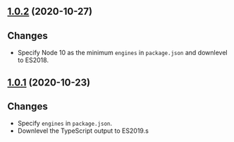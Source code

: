 <a name="1.0.2"></a>
## [1.0.2](https://github.com/cartant/eslint-plugin-react-etc/compare/v1.0.1...v1.0.2) (2020-10-27)

## Changes

* Specify Node 10 as the minimum `engines` in `package.json` and downlevel to ES2018.

<a name="1.0.1"></a>
## [1.0.1](https://github.com/cartant/eslint-plugin-react-etc/compare/v1.0.0...v1.0.1) (2020-10-23)

## Changes

* Specify `engines` in `package.json`.
* Downlevel the TypeScript output to ES2019.s